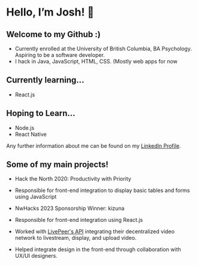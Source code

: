 
# Hello, I’m Josh! 👋

## Welcome to my Github :)
- Currently enrolled at the University of British Columbia, BA Psychology. Aspiring to be a software developer.
- I hack in Java, JavaScript, HTML, CSS. (Mostly web apps for now

## Currently learning...
- React.js

## Hoping to Learn...
- Node.js
- React Native

Any further information about me can be found on my <a href="https://www.linkedin.com/in/jn-han/" target="_blank">LinkedIn Profile</a>.

## Some of my main projects!
- Hack the North 2020: Productivity with Priority
 - Responsible for front-end integration to display basic tables and forms using JavaScript
 
- NwHacks 2023 Sponsorship Winner: kizuna 
 - Responsible for front-end integration using React.js
 - Worked with <a href="https://livepeer.org/">LivePeer's API</a> integrating their decentralized video network to livestream, display, and upload video.
 - Helped integrate design in the front-end through collaboration with UX/UI designers.

<!---
jn-han/jn-han is a ✨ special ✨ repository because its `README.md` (this file) appears on your GitHub profile.
You can click the Preview link to take a look at your changes.
--->
